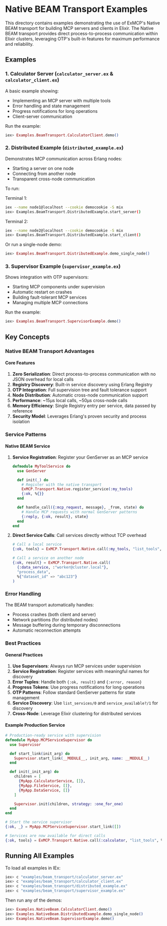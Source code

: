 # Native BEAM Transport Examples

This directory contains examples demonstrating the use of ExMCP's Native BEAM transport for building MCP servers and clients in Elixir. The Native BEAM transport provides direct process-to-process communication within Elixir clusters, leveraging OTP's built-in features for maximum performance and reliability.

## Examples

### 1. Calculator Server (`calculator_server.ex` & `calculator_client.ex`)

A basic example showing:
- Implementing an MCP server with multiple tools
- Error handling and state management
- Progress notifications for long operations
- Client-server communication

Run the example:
```elixir
iex> Examples.BeamTransport.CalculatorClient.demo()
```

### 2. Distributed Example (`distributed_example.ex`)

Demonstrates MCP communication across Erlang nodes:
- Starting a server on one node
- Connecting from another node
- Transparent cross-node communication

To run:

Terminal 1:
```bash
iex --name node1@localhost --cookie democookie -S mix
iex> Examples.BeamTransport.DistributedExample.start_server()
```

Terminal 2:
```bash
iex --name node2@localhost --cookie democookie -S mix
iex> Examples.BeamTransport.DistributedExample.start_client()
```

Or run a single-node demo:
```elixir
iex> Examples.BeamTransport.DistributedExample.demo_single_node()
```

### 3. Supervisor Example (`supervisor_example.ex`)

Shows integration with OTP supervisors:
- Starting MCP components under supervision
- Automatic restart on crashes
- Building fault-tolerant MCP services
- Managing multiple MCP connections

Run the example:
```elixir
iex> Examples.BeamTransport.SupervisorExample.demo()
```

## Key Concepts

### Native BEAM Transport Advantages

#### Core Features
1. **Zero Serialization**: Direct process-to-process communication with no JSON overhead for local calls
2. **Registry Discovery**: Built-in service discovery using Erlang Registry
3. **OTP Integration**: Full supervision tree and fault tolerance support
4. **Node Distribution**: Automatic cross-node communication support
5. **Performance**: ~15μs local calls, ~50μs cross-node calls
6. **Memory Efficiency**: Single Registry entry per service, data passed by reference
7. **Security Model**: Leverages Erlang's proven security and process isolation

### Service Patterns

#### Native BEAM Service

1. **Service Registration**: Register your GenServer as an MCP service
   ```elixir
   defmodule MyToolService do
     use GenServer

     def init(_) do
       # Register with the native transport
       ExMCP.Transport.Native.register_service(:my_tools)
       {:ok, %{}}
     end

     def handle_call({:mcp_request, message}, _from, state) do
       # Handle MCP requests with normal GenServer patterns
       {:reply, {:ok, result}, state}
     end
   end
   ```

2. **Direct Service Calls**: Call services directly without TCP overhead
   ```elixir
   # Call a local service
   {:ok, tools} = ExMCP.Transport.Native.call(:my_tools, "list_tools", %{})

   # Call a service on another node
   {:ok, result} = ExMCP.Transport.Native.call(
     {:data_service, :"worker@cluster.local"},
     "process_data",
     %{"dataset_id" => "abc123"}
   )
   ```

### Error Handling

The BEAM transport automatically handles:
- Process crashes (both client and server)
- Network partitions (for distributed nodes)
- Message buffering during temporary disconnections
- Automatic reconnection attempts

### Best Practices

#### General Practices
1. **Use Supervisors**: Always run MCP services under supervision
2. **Service Registration**: Register services with meaningful names for discovery
3. **Error Tuples**: Handle both `{:ok, result}` and `{:error, reason}`
4. **Progress Tokens**: Use progress notifications for long operations
5. **OTP Patterns**: Follow standard GenServer patterns for state management
6. **Service Discovery**: Use `list_services/0` and `service_available?/1` for discovery
7. **Cross-Node**: Leverage Elixir clustering for distributed services

#### Example Production Service
```elixir
# Production-ready service with supervision
defmodule MyApp.MCPServiceSupervisor do
  use Supervisor

  def start_link(init_arg) do
    Supervisor.start_link(__MODULE__, init_arg, name: __MODULE__)
  end

  def init(_init_arg) do
    children = [
      {MyApp.CalculatorService, []},
      {MyApp.FileService, []},
      {MyApp.DataService, []}
    ]

    Supervisor.init(children, strategy: :one_for_one)
  end
end

# Start the service supervisor
{:ok, _} = MyApp.MCPServiceSupervisor.start_link([])

# Services are now available for direct calls
{:ok, tools} = ExMCP.Transport.Native.call(:calculator, "list_tools", %{})
```

## Running All Examples

To load all examples in IEx:

```elixir
iex> c "examples/beam_transport/calculator_server.ex"
iex> c "examples/beam_transport/calculator_client.ex"
iex> c "examples/beam_transport/distributed_example.ex"
iex> c "examples/beam_transport/supervisor_example.ex"
```

Then run any of the demos:
```elixir
iex> Examples.NativeBeam.CalculatorClient.demo()
iex> Examples.NativeBeam.DistributedExample.demo_single_node()
iex> Examples.NativeBeam.SupervisorExample.demo()
```